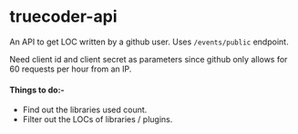 # truecoder-api

An API to get LOC written by a github user. Uses `/events/public` endpoint.

Need client id and client secret as parameters since github only allows for 60 requests per hour from an IP.

#### Things to do:-
* Find out the libraries used count.
* Filter out the LOCs of libraries / plugins.
